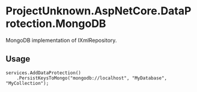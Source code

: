 # ProjectUnknown.AspNetCore.DataProtection.MongoDB

MongoDB implementation of IXmlRepository.

## Usage
```
services.AddDataProtection()
    .PersistKeysToMongo("mongodb://localhost", "MyDatabase", "MyCollection");
```
